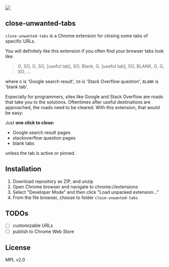 ![](https://ws4.sinaimg.cn/large/006tNc79ly1fr8vk92pzuj303k03k0f6.jpg)

## close-unwanted-tabs

`close-unwanted-tabs` is a Chrome extension for closing some tabs of specific URLs.

You will definitely like this extension if you often find your browser tabs look like:

>G, SO, G, SO, [useful tab], SO, Blank, G, [useful tab], SO, BLANK, G, G, SO, ...

where `G` is 'Google search result', `SO` is 'Stack Overflow question', `BLANK` is 'blank tab'.

Expecially for programmers, sites like Google and Stack Overflow are roads that take you to the solutions. Oftentimes after useful destinations are approached, the roads need to be cleared. With this extension, that would be easy:

Just **one click to close:**

- Google search result pages
- stackoverflow question pages
- blank tabs

unless the tab is active or pinned.

## Installation

1. Download repository as ZIP, and unzip
2. Open Chrome browser and navigate to chrome://extensions
3. Select "Developer Mode" and then click "Load unpacked extension..."
4. From the file browser, choose to folder `close-unwanted-tabs`

## TODOs

- [ ] customizable URLs
- [ ] publish to Chrome Web Store

## License

MPL v2.0

